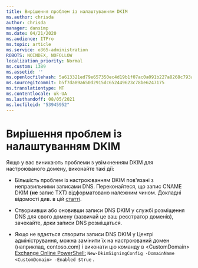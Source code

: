 ```yaml
---
title: Вирішення проблем із налаштуванням DKIM
ms.author: chrisda
author: chrisda
manager: dansimp
ms.date: 04/21/2020
ms.audience: ITPro
ms.topic: article
ms.service: o365-administration
ROBOTS: NOINDEX, NOFOLLOW
localization_priority: Normal
ms.custom: 1389
ms.assetid: ''
ms.openlocfilehash: 5a613321ed79e657350ec4d19b1f07ac0a091b227a8268c793a10edd9990d41f
ms.sourcegitcommit: b5f7da89a650d2915dc652449623c78be6247175
ms.translationtype: MT
ms.contentlocale: uk-UA
ms.lasthandoff: 08/05/2021
ms.locfileid: "53945952"
---
```

# <a name="fix-dkim-setup-issues"></a>Вирішення проблем із налаштуванням DKIM

Якщо у вас виникають проблеми з увімкненням DKIM для настроюваного домену, виконайте такі дії:

- Більшість проблем із настроюванням DKIM пов'язані з неправильними записами DNS. Переконайтеся, що запис CNAME DKIM **(не** запис TXT) відформатовано належним чином. Докладні відомості див. в цій [статті](https://docs.microsoft.com/microsoft-365/security/office-365-security/use-dkim-to-validate-outbound-email#steps-you-need-to-do-to-manually-set-up-dkim).

- Створиивши або оновивши записи DNS DKIM у службі розміщення DNS для свого домену (зазвичай це ваш реєстратор доменів), зачекайте, доки записи DNS розміщаться.

- Якщо не вдається створити записи DNS DKIM у Центрі адміністрування, можна замінити їх на настроюваний домен (наприклад, contoso.com) і виконати цю команду в \<CustomDomain\> [Exchange Online PowerShell:](https://docs.microsoft.com/powershell/exchange/exchange-online/connect-to-exchange-online-powershell/connect-to-exchange-online-powershell) `New-DkimSigningConfig -DomainName <CustomDomain> -Enabled $true` .
